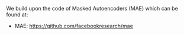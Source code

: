 We build upon the code of Masked Autoencoders (MAE) which can be found at:
- MAE: https://github.com/facebookresearch/mae
